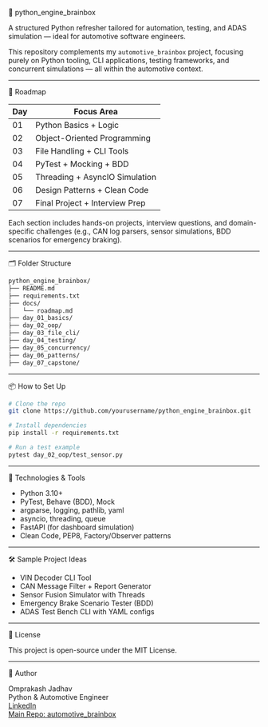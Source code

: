 🚀 python_engine_brainbox

A structured Python refresher tailored for automation, testing, and ADAS simulation — ideal for automotive software engineers.

This repository complements my `automotive_brainbox` project, focusing purely on Python tooling, CLI applications, testing frameworks, and concurrent simulations — all within the automotive context.

---

🧭 Roadmap

| Day | Focus Area                     |
|-----|--------------------------------|
| 01  | Python Basics + Logic          |
| 02  | Object-Oriented Programming    |
| 03  | File Handling + CLI Tools      |
| 04  | PyTest + Mocking + BDD         |
| 05  | Threading + AsyncIO Simulation |
| 06  | Design Patterns + Clean Code   |
| 07  | Final Project + Interview Prep |

Each section includes hands-on projects, interview questions, and domain-specific challenges (e.g., CAN log parsers, sensor simulations, BDD scenarios for emergency braking).

---

🗂️ Folder Structure

```bash
python_engine_brainbox/
├── README.md
├── requirements.txt
├── docs/
│   └── roadmap.md
├── day_01_basics/
├── day_02_oop/
├── day_03_file_cli/
├── day_04_testing/
├── day_05_concurrency/
├── day_06_patterns/
├── day_07_capstone/
```

---

📦 How to Set Up

```bash
# Clone the repo
git clone https://github.com/yourusername/python_engine_brainbox.git

# Install dependencies
pip install -r requirements.txt

# Run a test example
pytest day_02_oop/test_sensor.py
```

---

🧪 Technologies & Tools

- Python 3.10+
- PyTest, Behave (BDD), Mock
- argparse, logging, pathlib, yaml
- asyncio, threading, queue
- FastAPI (for dashboard simulation)
- Clean Code, PEP8, Factory/Observer patterns

---

🛠 Sample Project Ideas

- VIN Decoder CLI Tool
- CAN Message Filter + Report Generator
- Sensor Fusion Simulator with Threads
- Emergency Brake Scenario Tester (BDD)
- ADAS Test Bench CLI with YAML configs

---

📄 License

This project is open-source under the MIT License.

---

👤 Author

Omprakash Jadhav  
Python & Automotive Engineer  
[LinkedIn](https://www.linkedin.com/in/your-profile)  
[Main Repo: automotive_brainbox](https://github.com/yourusername/automotive_brainbox)
